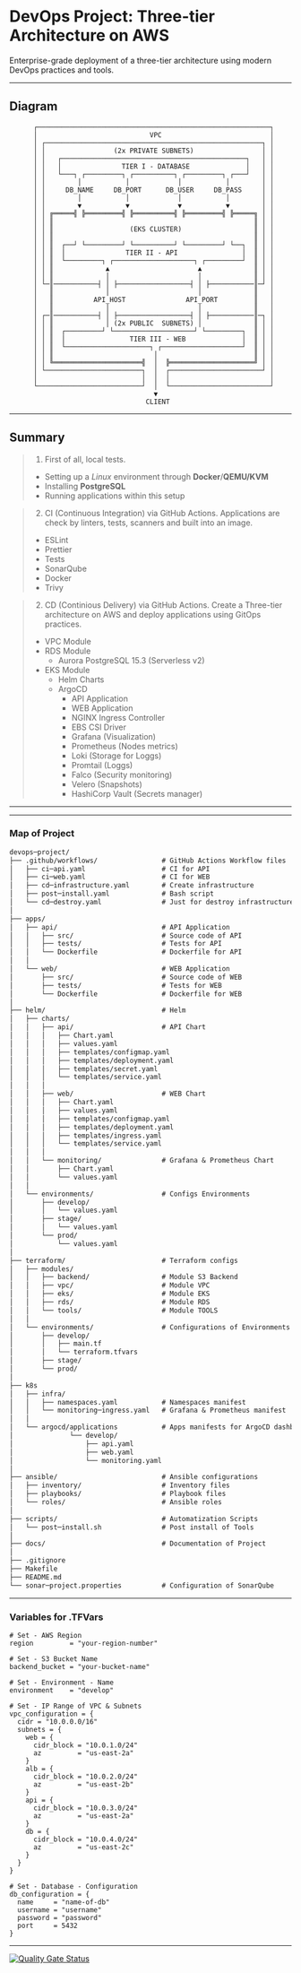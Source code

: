 # DevOps Project: Three-tier Architecture on AWS

Enterprise-grade deployment of a three-tier architecture using modern DevOps practices and tools.

---

## Diagram

```
      ┌──────────────────────────────────────────────────────────┐
      │                            VPC                           │
      │ ┌──────────────────────────────────────────────────────┐ │
      │ │                 (2x PRIVATE SUBNETS)                 │ │
      │ │   ┌──────────────────────────────────────────────┐   │ │
      │ │   │               TIER I - DATABASE              │   │ │
      │ │   └───┐ ┌─────────┐ ┌──────────┐ ┌─────────┐ ┌───┘   │ │
      │ │        │           │            │           │        │ │
      │ │     DB_NAME     DB_PORT      DB_USER     DB_PASS     │ │
      │ │        │           │            │           │        │ │
      │ │        ▼           ▼            ▼           ▼        │ │
      │ │ ╔═════╣ ╠═════════╣ ╠══════════╣ ╠═════════╣ ╠═════╗ │ │
      │ │ ║                                                  ║ │ │
      │ │ ║                   (EKS CLUSTER)                  ║ │ │
      │ │ ║                                                  ║ │ │
      │ │ ║  ┌──┘ └─────────┘ └──────────┘ └─────────┘ └──┐  ║ │ │
      │ │ ║  │               TIER II - API                │  ║ │ │
      │ │ ║  └─────────┐ ┌────────────────────┐ ┌─────────┘  ║ │ │
      │ │ ║             ▲                      ▲             ║ │ │
      │ │ ║             │                      │             ║ │ │
      │ └─║───────────┤ │ ├──────────────────┤ │ ├───────────║─┘ │
      │   ║             │                      │             ║   │
      │   ║          API_HOST               API_PORT         ║   │
      │   ║             │                      │             ║   │
      │ ┌─║───────────┤ │ ├──────────────────┤ │ ├───────────║─┐ │
      │ │ ║             │ (2x PUBLIC  SUBNETS) │             ║ │ │
      │ │ ║  ┌─────────┘ └────────────────────┘ └─────────┐  ║ │ │
      │ │ ║  │                TIER III - WEB              │  ║ │ │
      │ │ ║  └─────────────────────┐ ┌────────────────────┘  ║ │ │
      │ │ ║                         │                        ║ │ │
      │ │ ╚══════════════════════╣  │  ╠═════════════════════╝ │ │
      │ └────────────────────────┐  │  ┌───────────────────────┘ │
      │                          │  │  │                         │
      └──────────────────────────┘  │  └─────────────────────────┘
                                    ▼
                                  CLIENT
```

---

## Summary

> 1. First of all, local tests.
>
> - Setting up a _Linux_ environment through **Docker**/**QEMU/KVM**
> - Installing **PostgreSQL**
> - Running applications within this setup

> 2. CI (Continuous Integration) via GitHub Actions. Applications are check by linters, tests, scanners and built into an image.
> - ESLint
> - Prettier
> - Tests
> - SonarQube
> - Docker
> - Trivy

> 2. CD (Continious Delivery) via GitHub Actions. Create a Three-tier architecture on AWS and deploy applications using GitOps practices.
> - VPC Module
> - RDS Module
>   - Aurora PostgreSQL 15.3 (Serverless v2)
> - EKS Module
>   - Helm Charts
>   - ArgoCD
>     - API Application
>     - WEB Application
>     - NGINX Ingress Controller
>     - EBS CSI Driver
>     - Grafana (Visualization)
>     - Prometheus (Nodes metrics)
>     - Loki (Storage for Loggs)
>     - Promtail (Loggs)
>     - Falco (Security monitoring)
>     - Velero (Snapshots)
>     - HashiCorp Vault (Secrets manager)

---



---

### Map of Project

```markdown
devops─project/
├── .github/workflows/                # GitHub Actions Workflow files
│   ├── ci─api.yaml                   # CI for API
│   ├── ci─web.yaml                   # CI for WEB
│   ├── cd─infrastructure.yaml        # Create infrastructure
│   ├── post─install.yaml             # Bash script
│   └── cd─destroy.yaml               # Just for destroy infrastructure
│
├── apps/
│   ├── api/                          # API Application
│   │   ├── src/                      # Source code of API
│   │   ├── tests/                    # Tests for API
│   │   └── Dockerfile                # Dockerfile for API
│   │
│   └── web/                          # WEB Application
│       ├── src/                      # Source code of WEB
│       ├── tests/                    # Tests for WEB
│       └── Dockerfile                # Dockerfile for WEB
│
├── helm/                             # Helm
│   ├── charts/
│   │   ├── api/                      # API Chart
│   │   │   ├── Chart.yaml
│   │   │   ├── values.yaml
│   │   │   ├── templates/configmap.yaml
│   │   │   ├── templates/deployment.yaml
│   │   │   ├── templates/secret.yaml
│   │   │   └── templates/service.yaml
│   │   │
│   │   ├── web/                      # WEB Chart
│   │   │   ├── Chart.yaml
│   │   │   ├── values.yaml
│   │   │   ├── templates/configmap.yaml
│   │   │   ├── templates/deployment.yaml
│   │   │   ├── templates/ingress.yaml
│   │   │   └── templates/service.yaml
│   │   │
│   │   └── monitoring/               # Grafana & Prometheus Chart
│   │       ├── Chart.yaml
│   │       └── values.yaml
│   │
│   └── environments/                 # Configs Environments
│       ├── develop/
│       │   └── values.yaml
│       ├── stage/
│       │   └── values.yaml
│       └── prod/
│           └── values.yaml
│
├── terraform/                        # Terraform configs
│   ├── modules/
│   │   ├── backend/                  # Module S3 Backend
│   │   ├── vpc/                      # Module VPC
│   │   ├── eks/                      # Module EKS
│   │   ├── rds/                      # Module RDS
│   │   └── tools/                    # Module TOOLS
│   │
│   └── environments/                 # Configurations of Environments
│       ├── develop/
│       │   ├── main.tf
│       │   └── terraform.tfvars
│       ├── stage/
│       └── prod/
│
├── k8s
│   ├── infra/
│   │   ├── namespaces.yaml           # Namespaces manifest
│   │   └── monitoring─ingress.yaml   # Grafana & Prometheus manifest
│   │
│   └── argocd/applications           # Apps manifests for ArgoCD dashboard
│              └── develop/
│                  ├── api.yaml
│                  ├── web.yaml
│                  └── monitoring.yaml
│
├── ansible/                          # Ansible configurations
│   ├── inventory/                    # Inventory files
│   ├── playbooks/                    # Playbook files
│   └── roles/                        # Ansible roles
│
├── scripts/                          # Automatization Scripts
│   └── post─install.sh               # Post install of Tools
│
├── docs/                             # Documentation of Project
│
├── .gitignore
├── Makefile
├── README.md
└── sonar─project.properties          # Configuration of SonarQube
```

---

### Variables for .TFVars

```shell
# Set - AWS Region
region         = "your-region-number"

# Set - S3 Bucket Name
backend_bucket = "your-bucket-name"

# Set - Environment - Name
environment    = "develop"

# Set - IP Range of VPC & Subnets
vpc_configuration = {
  cidr = "10.0.0.0/16"
  subnets = {
    web = {
      cidr_block = "10.0.1.0/24"
      az         = "us-east-2a"
    }
    alb = {
      cidr_block = "10.0.2.0/24"
      az         = "us-east-2b"
    }
    api = {
      cidr_block = "10.0.3.0/24"
      az         = "us-east-2a"
    }
    db = {
      cidr_block = "10.0.4.0/24"
      az         = "us-east-2c"
    }
  }
}

# Set - Database - Configuration
db_configuration = {
  name     = "name-of-db"
  username = "username"
  password = "password"
  port     = 5432
}
```

---

[![Quality Gate Status](https://sonarcloud.io/api/project_badges/measure?project═thejondaw_devops─project&metric═alert_status)](https://sonarcloud.io/summary/new_code?id═thejondaw_devops─project)
